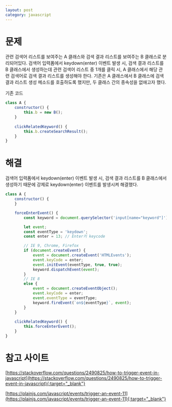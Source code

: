```yaml
---
layout: post
category: javascript
---
```


# 문제

관련 검색어 리스트를 보여주는 A 클래스와 검색 결과 리스트를 보여주는 B 클래스로 분리되어있다. 
검색어 입력폼에서 keydown(enter) 이벤트 발생 시, 검색 결과 리스트를 B 클래스에서 생성하는데 관련 검색어 리스트 중 1개를 클릭 시, A 클래스에서 해당 관련 검색어로 검색 결과 리스트를 생성해야 한다.
기존은 A 클래스에서 B 클래스에 검색 결과 리스트 생성 메소드를 호출하도록 했지만, 두 클래스 간의 종속성을 없애고자 했다.


기존 코드 

```javascript
class A {
    constructor() {
        this.b = new B();
    }
    
    clickRelatedKeyword() {
        this.b.createSearchResult();
    }
}
```

# 해결

검색어 입력폼에서 keydown(enter) 이벤트 발생 시, 검색 결과 리스트를 B 클래스에서 생성하기 때문에 강제로 keydown(enter) 이벤트를 발생시켜 해결했다.

```javascript
class A {
    constructor() {
    }

    forceEnterEvent() {
        const keyword = document.querySelector('input[name="keyword"]');

        let event;
        const eventType = 'keydown';
        const enter = 13; // Enter키 keycode

        // IE 9, Chrome, Firefox
        if (document.createEvent) {
            event = document.createEvent('HTMLEvents');
            event.keyCode = enter;
            event.initEvent(eventType, true, true);
            keyword.dispatchEvent(event);
        }
        // IE 8
        else {
            event = document.createEventObject();
            event.keyCode = enter;
            event.eventType = eventType;
            keyword.fireEvent(`on${eventType}`, event);
        }
    }
    
    clickRelatedKeyword() {
        this.forceEnterEvent();
    }
}
```

# 참고 사이트

[https://stackoverflow.com/questions/2490825/how-to-trigger-event-in-javascript](https://stackoverflow.com/questions/2490825/how-to-trigger-event-in-javascript){:target="_blank"}

[https://plainjs.com/javascript/events/trigger-an-event-11](https://plainjs.com/javascript/events/trigger-an-event-11){:target="_blank"}